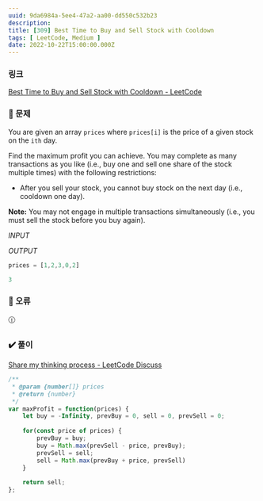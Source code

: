 ```yaml
---
uuid: 9da6984a-5ee4-47a2-aa00-dd550c532b23
description: 
title: [309] Best Time to Buy and Sell Stock with Cooldown
tags: [ LeetCode, Medium ]
date: 2022-10-22T15:00:00.000Z
---
```








### 링크

[Best Time to Buy and Sell Stock with Cooldown - LeetCode](https://leetcode.com/problems/best-time-to-buy-and-sell-stock-with-cooldown/)

### 📝 문제

You are given an array `prices` where `prices[i]` is the price of a given stock on the `ith` day.

Find the maximum profit you can achieve. You may complete as many transactions as you like (i.e., buy one and sell one share of the stock multiple times) with the following restrictions:

- After you sell your stock, you cannot buy stock on the next day (i.e., cooldown one day).

**Note:** You may not engage in multiple transactions simultaneously (i.e., you must sell the stock before you buy again).

*INPUT*

*OUTPUT*

```jsx
prices = [1,2,3,0,2]
```

```jsx
3
```

### 🚨 오류

<aside>
🕧

</aside>

### ✔️ 풀이

[Share my thinking process - LeetCode Discuss](https://leetcode.com/problems/best-time-to-buy-and-sell-stock-with-cooldown/discuss/75927/Share-my-thinking-process)

```jsx
/**
 * @param {number[]} prices
 * @return {number}
 */
var maxProfit = function(prices) {
    let buy = -Infinity, prevBuy = 0, sell = 0, prevSell = 0;
    
    for(const price of prices) {
        prevBuy = buy;
        buy = Math.max(prevSell - price, prevBuy);
        prevSell = sell;
        sell = Math.max(prevBuy + price, prevSell)
    }
    
    return sell;
};
```